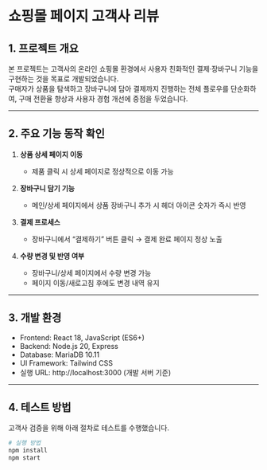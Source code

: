 # 쇼핑몰 페이지 고객사 리뷰

## 1. 프로젝트 개요
본 프로젝트는 고객사의 온라인 쇼핑몰 환경에서 사용자 친화적인 결제·장바구니 기능을 구현하는 것을 목표로 개발되었습니다.  
구매자가 상품을 탐색하고 장바구니에 담아 결제까지 진행하는 전체 플로우를 단순화하여, 구매 전환율 향상과 사용자 경험 개선에 중점을 두었습니다.

---

## 2. 주요 기능 동작 확인

1. **상품 상세 페이지 이동**  
   - 제품 클릭 시 상세 페이지로 정상적으로 이동 가능  

2. **장바구니 담기 기능**  
   - 메인/상세 페이지에서 상품 장바구니 추가 시 헤더 아이콘 숫자가 즉시 반영  

3. **결제 프로세스**  
   - 장바구니에서 “결제하기” 버튼 클릭 → 결제 완료 페이지 정상 노출  

4. **수량 변경 및 반영 여부**  
   - 장바구니/상세 페이지에서 수량 변경 가능  
   - 페이지 이동/새로고침 후에도 변경 내역 유지  

---

## 3. 개발 환경
- Frontend: React 18, JavaScript (ES6+)
- Backend: Node.js 20, Express
- Database: MariaDB 10.11
- UI Framework: Tailwind CSS
- 실행 URL: http://localhost:3000 (개발 서버 기준)

---

## 4. 테스트 방법
고객사 검증을 위해 아래 절차로 테스트를 수행했습니다.  

```bash
# 실행 방법
npm install
npm start
